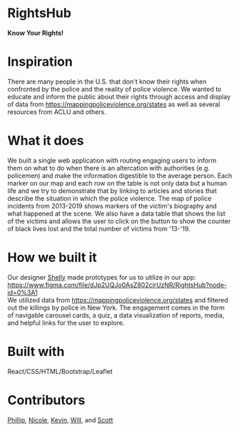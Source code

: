 # RightsHub
**Know Your Rights!**

# Inspiration
There are many people in the U.S. that don't know their rights when confronted by the police and the reality of police violence. We wanted to educate and inform the public about their rights through access and display of data from https://mappingpoliceviolence.org/states as well as several resources from ACLU and others. 

# What it does

We built a single web application with routing engaging users to inform them on what to do when there is an altercation with authorities (e.g. policemen) and make the information digestible to the average person. Each marker on our map and each row on the table is not only data but a human life and we try to demonstrate that by linking to articles and stories that describe the situation in which the police violence. The map of police incidents from 2013-2019 shows markers of the victim's biography and what happened at the scene. We also have a data table that shows the list of the victims and allows the user to click on the button to show the counter of black lives lost and the total number of victims from '13-'19.  

# How we built it 
Our designer [Shelly](http://www.shelleyliang.com) made prototypes for us to utilize in our app: https://www.figma.com/file/dJp2UQJo0AsZ802cjrUzNR/RightsHub?node-id=0%3A1  
We utilized data from https://mappingpoliceviolence.org/states and filtered out the killings by police in New York. The engagement comes in the form of navigable carousel cards, a quiz, a data visualization of reports, media, and helpful links for the user to explore.

# Built with
React/CSS/HTML/Bootstrap/Leaflet

# Contributors
[Phillip](https://github.com/thenatural86), [Nicole](https://github.com/thebantz), [Kevin](https://github.com/ninjaeagle), [Will](https://github.com/baintonw), and [Scott](https://github.com/skut21x-ga)
